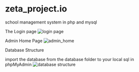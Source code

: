 # zeta_project.io
school management system in php and mysql


The Login page
![login page](https://user-images.githubusercontent.com/63369143/132068282-0c1f1f66-a431-4557-8516-0fc2e3958074.PNG)

Admin Home Page
![admin_home](https://user-images.githubusercontent.com/63369143/132068627-89156263-78ee-4313-b7a1-466c40dd035e.PNG)

Database Structure

import the database from the database folder to your local sql in phpMyAdmin
![database structure](https://user-images.githubusercontent.com/63369143/132068664-02bcaa2d-e435-4f92-9b04-117e8a3c87cd.PNG)


